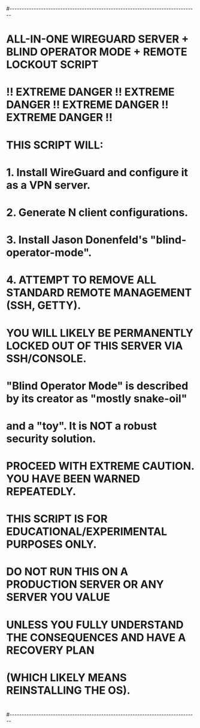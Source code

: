#------------------------------------------------------------------------------
# ALL-IN-ONE WIREGUARD SERVER + BLIND OPERATOR MODE + REMOTE LOCKOUT SCRIPT
#
# !! EXTREME DANGER !! EXTREME DANGER !! EXTREME DANGER !! EXTREME DANGER !!
#
# THIS SCRIPT WILL:
# 1. Install WireGuard and configure it as a VPN server.
# 2. Generate N client configurations.
# 3. Install Jason Donenfeld's "blind-operator-mode".
# 4. ATTEMPT TO REMOVE ALL STANDARD REMOTE MANAGEMENT (SSH, GETTY).
#
# YOU WILL LIKELY BE PERMANENTLY LOCKED OUT OF THIS SERVER VIA SSH/CONSOLE.
#
# "Blind Operator Mode" is described by its creator as "mostly snake-oil"
# and a "toy". It is NOT a robust security solution.
#
# PROCEED WITH EXTREME CAUTION. YOU HAVE BEEN WARNED REPEATEDLY.
# THIS SCRIPT IS FOR EDUCATIONAL/EXPERIMENTAL PURPOSES ONLY.
#
# DO NOT RUN THIS ON A PRODUCTION SERVER OR ANY SERVER YOU VALUE
# UNLESS YOU FULLY UNDERSTAND THE CONSEQUENCES AND HAVE A RECOVERY PLAN
# (WHICH LIKELY MEANS REINSTALLING THE OS).
#
#------------------------------------------------------------------------------
